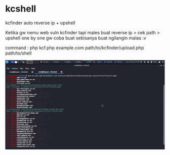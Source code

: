 # kcshell
kcfinder auto reverse ip + upshell

Ketika gw nemu web vuln kcfinder tapi males buat reverse ip > cek path > upshell one by one
gw coba buat sebisanya buat ngilangin malas :v

command : php kcf.php example.com path/to/kcfinder/upload.php path/to/shell


![image](https://github.com/xcapri/kcshell/blob/master/kc60.png)


